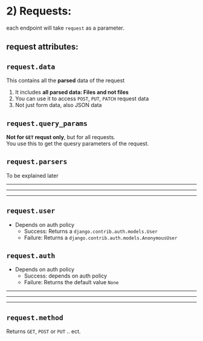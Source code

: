 # 2) Requests:



each endpoint will take `request` as a parameter.



## request attributes:



## `request.data`
This contains all the **parsed** data of the request
1. It includes **all parsed data: Files and not files**
2. You can use it to access `POST`, `PUT`, `PATCH` request data
3. Not just form data, also JSON data



## `request.query_params`
**Not for `GET` requst only**, but for all requests.  
You use this to get the quesry parameters of the request.

## `request.parsers`
To be explained later

---
---
---


## `request.user`
- Depends on auth policy
	- Success: Returns a `django.contrib.auth.models.User`
	- Failure: Returns a `django.contrib.auth.models.AnonymousUser`
 


## `request.auth`
- Depends on auth policy
	- Success: depends on auth policy
	- Failure: Returns the default value `None`




---
---
---

## `request.method`
Returns `GET`, `POST` or `PUT` .. ect.

